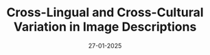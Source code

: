 ---
title: 'Cross-Lingual and Cross-Cultural Variation in Image Descriptions'
authors: <b>Uri Berger</b>, Edoardo M. Ponti
venue: NAACL
base: cross-lingual24
pdf: NONE
pdf-ext: https://arxiv.org/abs/2409.16646
bib: bib.txt
bib-ext: NONE
code: https://github.com/uriberger/cross_lingual_diff_in_descs
slides: NONE
poster: NONE
data: NONE
talk: https://drive.google.com/file/d/1WQzoiKqZNYcn6j0Jk-kHxktoFq6FNuW_/view
website: https://crosslingualdiffindescs-cnk2orzzudxdicqwmssaqm.streamlit.app/
layout: post
date: 27-01-2025
categories: NONE
---